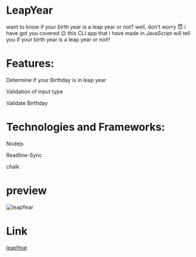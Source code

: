 # LeapYear

want to know if  your birth year is a leap year or not? well, don't worry 😇 i have got you covered 😉 this CLI app that i have made in JavaScript will tell you if your birth year is a leap year or not!!

# Features:

Determine if your Birthday is in leap year

Validation of input type

Validate Birthday

# Technologies and Frameworks:

Nodejs

Readline-Sync

chalk

# preview

![leapYear](https://user-images.githubusercontent.com/50478681/151306534-3aeb4fdc-1aee-44d5-a803-5699ba0510a7.png)


# Link

[leapYear](https://replit.com/@Ahana001/LeapYear?embed=1&output=1)
